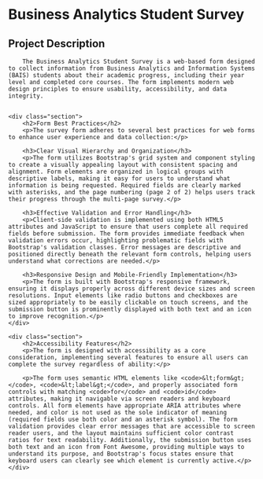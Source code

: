 # Business Analytics Student Survey

## Project Description
        The Business Analytics Student Survey is a web-based form designed to collect information from Business Analytics and Information Systems (BAIS) students about their academic progress, including their year level and completed core courses. The form implements modern web design principles to ensure usability, accessibility, and data integrity.
 

    <div class="section">
        <h2>Form Best Practices</h2>
        <p>The survey form adheres to several best practices for web forms to enhance user experience and data collection:</p>

        <h3>Clear Visual Hierarchy and Organization</h3>
        <p>The form utilizes Bootstrap's grid system and component styling to create a visually appealing layout with consistent spacing and alignment. Form elements are organized in logical groups with descriptive labels, making it easy for users to understand what information is being requested. Required fields are clearly marked with asterisks, and the page numbering (page 2 of 2) helps users track their progress through the multi-page survey.</p>

        <h3>Effective Validation and Error Handling</h3>
        <p>Client-side validation is implemented using both HTML5 attributes and JavaScript to ensure that users complete all required fields before submission. The form provides immediate feedback when validation errors occur, highlighting problematic fields with Bootstrap's validation classes. Error messages are descriptive and positioned directly beneath the relevant form controls, helping users understand what corrections are needed.</p>

        <h3>Responsive Design and Mobile-Friendly Implementation</h3>
        <p>The form is built with Bootstrap's responsive framework, ensuring it displays properly across different device sizes and screen resolutions. Input elements like radio buttons and checkboxes are sized appropriately to be easily clickable on touch screens, and the submission button is prominently displayed with both text and an icon to improve recognition.</p>
    </div>

    <div class="section">
        <h2>Accessibility Features</h2>
        <p>The form is designed with accessibility as a core consideration, implementing several features to ensure all users can complete the survey regardless of ability:</p>
        
        <p>The form uses semantic HTML elements like <code>&lt;form&gt;</code>, <code>&lt;label&gt;</code>, and properly associated form controls with matching <code>for</code> and <code>id</code> attributes, making it navigable via screen readers and keyboard controls. All form elements have appropriate ARIA attributes where needed, and color is not used as the sole indicator of meaning (required fields use both color and an asterisk symbol). The form validation provides clear error messages that are accessible to screen reader users, and the layout maintains sufficient color contrast ratios for text readability. Additionally, the submission button uses both text and an icon from Font Awesome, providing multiple ways to understand its purpose, and Bootstrap's focus states ensure that keyboard users can clearly see which element is currently active.</p>
    </div>
</body>
</html>